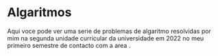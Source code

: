 # Algaritmos
 Aqui voce pode ver uma serie de problemas de algaritmo resolvidas por mim na segunda unidade curricular da universidade em 2022 no meu primeiro semestre de contacto com a area . 
